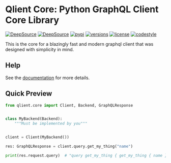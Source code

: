 # Qlient Core: Python GraphQL Client Core Library

[![DeepSource](https://deepsource.io/gh/qlient-org/python-qlient-core.svg/?label=active+issues&token=B71TvEVbDX-5GynnxfPlumBi)](https://deepsource.io/gh/qlient-org/python-qlient-core/?ref=repository-badge)
[![DeepSource](https://deepsource.io/gh/qlient-org/python-qlient-core.svg/?label=resolved+issues&token=B71TvEVbDX-5GynnxfPlumBi)](https://deepsource.io/gh/qlient-org/python-qlient-core/?ref=repository-badge)
[![pypi](https://img.shields.io/pypi/v/qlient-core.svg)](https://pypi.python.org/pypi/qlient-core)
[![versions](https://img.shields.io/pypi/pyversions/qlient-core.svg)](https://github.com/qlient-org/python-qlient-core)
[![license](https://img.shields.io/github/license/qlient-org/python-qlient-core.svg)](https://github.com/qlient-org/python-qlient-core/blob/master/LICENSE)
[![codestyle](https://img.shields.io/badge/code%20style-black-black)](https://github.com/psf/black)

This is the core for a blazingly fast and modern graphql client that was designed with simplicity in mind.

## Help

See the [documentation](https://qlient-org.github.io/python-qlient-core/site/) for more details.

## Quick Preview

```python
from qlient.core import Client, Backend, GraphQLResponse


class MyBackend(Backend):
    """Must be implemented by you"""


client = Client(MyBackend())

res: GraphQLResponse = client.query.get_my_thing("name")

print(res.request.query)  # "query get_my_thing { get_my_thing { name } }"
```